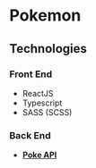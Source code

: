# Pokemon

## Technologies

### Front End

-   ReactJS
-   Typescript
-   SASS (SCSS)

### Back End

-   [**Poke API**](https://pokeapi.co/)
